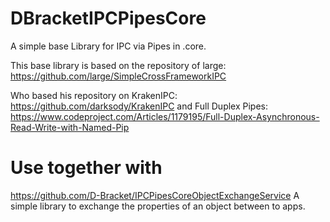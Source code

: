 # DBracketIPCPipesCore

A simple base Library for IPC via Pipes in .core. 

This base library is based on the repository of large:
https://github.com/large/SimpleCrossFrameworkIPC

Who based his repository on KrakenIPC: https://github.com/darksody/KrakenIPC and Full Duplex Pipes: https://www.codeproject.com/Articles/1179195/Full-Duplex-Asynchronous-Read-Write-with-Named-Pip

# Use together with

https://github.com/D-Bracket/IPCPipesCoreObjectExchangeService
A simple library to exchange the properties of an object between to apps.